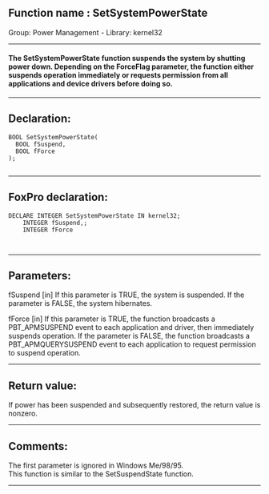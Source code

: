 
## Function name : SetSystemPowerState
Group: Power Management - Library: kernel32    
***  


#### The SetSystemPowerState function suspends the system by shutting power down. Depending on the ForceFlag parameter, the function either suspends operation immediately or requests permission from all applications and device drivers before doing so.
***  


## Declaration:
```foxpro  
BOOL SetSystemPowerState(
  BOOL fSuspend,
  BOOL fForce
);
  
```  
***  


## FoxPro declaration:
```foxpro  
DECLARE INTEGER SetSystemPowerState IN kernel32;
	INTEGER fSuspend,;
	INTEGER fForce

  
```  
***  


## Parameters:
fSuspend 
[in] If this parameter is TRUE, the system is suspended. If the parameter is FALSE, the system hibernates. 

fForce 
[in] If this parameter is TRUE, the function broadcasts a PBT_APMSUSPEND event to each application and driver, then immediately suspends operation. If the parameter is FALSE, the function broadcasts a PBT_APMQUERYSUSPEND event to each application to request permission to suspend operation.  
***  


## Return value:
If power has been suspended and subsequently restored, the return value is nonzero.  
***  


## Comments:
The first parameter is ignored in Windows Me/98/95.  
This function is similar to the SetSuspendState function.  
  
***  

